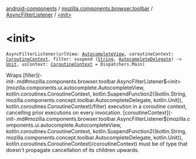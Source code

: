 [android-components](../../index.md) / [mozilla.components.browser.toolbar](../index.md) / [AsyncFilterListener](index.md) / [&lt;init&gt;](./-init-.md)

# &lt;init&gt;

`AsyncFilterListener(urlView: `[`AutocompleteView`](../../mozilla.components.ui.autocomplete/-autocomplete-view/index.md)`, coroutineContext: `[`CoroutineContext`](https://kotlinlang.org/api/latest/jvm/stdlib/kotlin.coroutines/-coroutine-context/index.html)`, filter: suspend (`[`String`](https://kotlinlang.org/api/latest/jvm/stdlib/kotlin/-string/index.html)`, `[`AutocompleteDelegate`](../../mozilla.components.concept.toolbar/-autocomplete-delegate/index.md)`) -> `[`Unit`](https://kotlinlang.org/api/latest/jvm/stdlib/kotlin/-unit/index.html)`, uiContext: `[`CoroutineContext`](https://kotlinlang.org/api/latest/jvm/stdlib/kotlin.coroutines/-coroutine-context/index.html)` = Dispatchers.Main)`

Wraps [filter](-init-.md#mozilla.components.browser.toolbar.AsyncFilterListener$<init>(mozilla.components.ui.autocomplete.AutocompleteView, kotlin.coroutines.CoroutineContext, kotlin.SuspendFunction2((kotlin.String, mozilla.components.concept.toolbar.AutocompleteDelegate, kotlin.Unit)), kotlin.coroutines.CoroutineContext)/filter) execution in a coroutine context, cancelling prior executions on every invocation.
[coroutineContext](-init-.md#mozilla.components.browser.toolbar.AsyncFilterListener$<init>(mozilla.components.ui.autocomplete.AutocompleteView, kotlin.coroutines.CoroutineContext, kotlin.SuspendFunction2((kotlin.String, mozilla.components.concept.toolbar.AutocompleteDelegate, kotlin.Unit)), kotlin.coroutines.CoroutineContext)/coroutineContext) must be of type that doesn't propagate cancellation of its children upwards.

